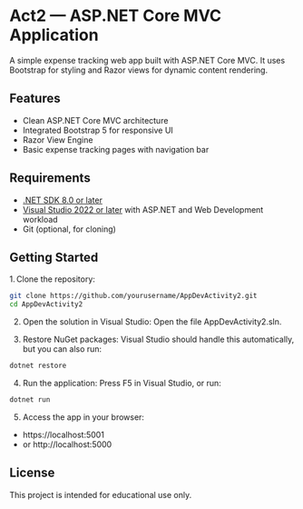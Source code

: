 # Act2 — ASP.NET Core MVC Application

A simple expense tracking web app built with ASP.NET Core MVC. It uses Bootstrap for styling and Razor views for dynamic content rendering.

## Features

- Clean ASP.NET Core MVC architecture  
- Integrated Bootstrap 5 for responsive UI  
- Razor View Engine  
- Basic expense tracking pages with navigation bar  

##  Requirements

- [.NET SDK 8.0 or later](https://dotnet.microsoft.com/en-us/download)  
- [Visual Studio 2022 or later](https://visualstudio.microsoft.com/) with ASP.NET and Web Development workload  
- Git (optional, for cloning)

## Getting Started

1. Clone the repository:
```bash
git clone https://github.com/yourusername/AppDevActivity2.git
cd AppDevActivity2
```

2. Open the solution in Visual Studio:
Open the file AppDevActivity2.sln.

3. Restore NuGet packages:
Visual Studio should handle this automatically, but you can also run:
```bash
dotnet restore
```

4. Run the application:
Press F5 in Visual Studio, or run:
```bash
dotnet run
```

5. Access the app in your browser:
- https://localhost:5001  
- or http://localhost:5000

## License

This project is intended for educational use only.

